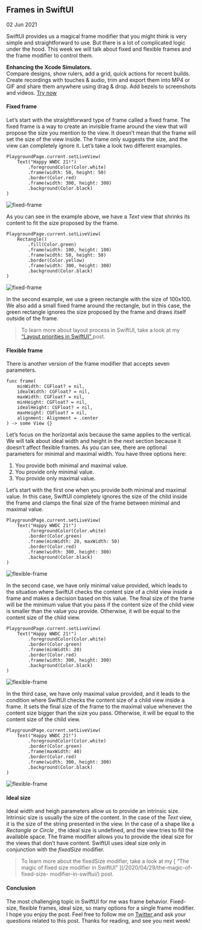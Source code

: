 ##  Frames in SwiftUI

02 Jun 2021

SwiftUI provides us a magical frame modifier that you might think is very
simple and straightforward to use. But there is a lot of complicated logic
under the hood. This week we will talk about fixed and flexible frames and the
frame modifier to control them.

**Enhancing the Xcode Simulators.**  
Compare designs, show rulers, add a grid, quick actions for recent builds.
Create recordings with touches & audio, trim and export them into MP4 or GIF
and share them anywhere using drag & drop. Add bezels to screenshots and
videos. [ Try now ](https://gumroad.com/a/931293139/ftvbh)

####  Fixed frame

Let’s start with the straightforward type of frame called a fixed frame. The
fixed frame is a way to create an invisible frame around the view that will
propose the size you mention to the view. It doesn’t mean that the frame will
set the size of the view inside. The frame only suggests the size, and the
view can completely ignore it. Let’s take a look two different examples.

    
    
    PlaygroundPage.current.setLiveView(
        Text("Happy WWDC 21!")
            .foregroundColor(Color.white)
            .frame(width: 50, height: 50)
            .border(Color.red)
            .frame(width: 300, height: 300)
            .background(Color.black)
    )
    

![fixed-frame](/public/fixed-frame2.png)

As you can see in the example above, we have a _Text_ view that shrinks its
content to fit the size proposed by the frame.

    
    
    PlaygroundPage.current.setLiveView(
        Rectangle()
            .fill(Color.green)
            .frame(width: 100, height: 100)
            .frame(width: 50, height: 50)
            .border(Color.yellow)
            .frame(width: 300, height: 300)
            .background(Color.black)
    )
    

![fixed-frame](/public/fixed-frame1.png)

In the second example, we use a green rectangle with the size of 100x100. We
also add a small fixed frame around the rectangle, but in this case, the green
rectangle ignores the size proposed by the frame and draws itself outside of
the frame.

> To learn more about layout process in SwiftUI, take a look at my [ “Layout
> priorities in SwiftUI” ](/2020/04/15/layout-priorities-in-swiftui/) post.

####  Flexible frame

There is another version of the frame modifier that accepts seven parameters.

    
    
    func frame(
        minWidth: CGFloat? = nil,
        idealWidth: CGFloat? = nil,
        maxWidth: CGFloat? = nil,
        minHeight: CGFloat? = nil,
        idealHeight: CGFloat? = nil,
        maxHeight: CGFloat? = nil,
        alignment: Alignment = .center
    ) -> some View {}
    

Let’s focus on the horizontal axis because the same applies to the vertical.
We will talk about ideal width and height in the next section because it
doesn’t affect flexible frames. As you can see, there are optional parameters
for minimal and maximal width. You have three options here:

  1. You provide both minimal and maximal value. 
  2. You provide only minimal value. 
  3. You provide only maximal value. 

Let’s start with the first one when you provide both minimal and maximal
value. In this case, SwiftUI completely ignores the size of the child inside
the frame and clamps the final size of the frame between minimal and maximal
value.

    
    
    PlaygroundPage.current.setLiveView(
        Text("Happy WWDC 21!")
            .foregroundColor(Color.white)
            .border(Color.green)
            .frame(minWidth: 20, maxWidth: 50)
            .border(Color.red)
            .frame(width: 300, height: 300)
            .background(Color.black)
    )
    

![flexible-frame](/public/flexible-frame1.png)

In the second case, we have only minimal value provided, which leads to the
situation where SwiftUI checks the content size of a child view inside a frame
and makes a decision based on this value. The final size of the frame will be
the minimum value that you pass if the content size of the child view is
smaller than the value you provide. Otherwise, it will be equal to the content
size of the child view.

    
    
    PlaygroundPage.current.setLiveView(
        Text("Happy WWDC 21!")
            .foregroundColor(Color.white)
            .border(Color.green)
            .frame(minWidth: 20)
            .border(Color.red)
            .frame(width: 300, height: 300)
            .background(Color.black)
    )
    

![flexible-frame](/public/flexible-frame2.png)

In the third case, we have only maximal value provided, and it leads to the
condition where SwiftUI checks the content size of a child view inside a
frame. It sets the final size of the frame to the maximal value whenever the
content size bigger than the size you pass. Otherwise, it will be equal to the
content size of the child view.

    
    
    PlaygroundPage.current.setLiveView(
        Text("Happy WWDC 21!")
            .foregroundColor(Color.white)
            .border(Color.green)
            .frame(maxWidth: 40)
            .border(Color.red)
            .frame(width: 300, height: 300)
            .background(Color.black)
    )
    

![flexible-frame](/public/flexible-frame3.png)

####  Ideal size

Ideal width and heigh parameters allow us to provide an intrinsic size.
Intrinsic size is usually the size of the content. In the case of the _Text_
view, it is the size of the string presented in the view. In the case of a
shape like a _Rectangle_ or _Circle_ , the ideal size is undefined, and the
view tries to fill the available space. The frame modifier allows you to
provide the ideal size for the views that don’t have content. SwiftUI uses
ideal size only in conjunction with the _fixedSize_ modifier.

> To learn more about the fixedSize modifier, take a look at my [ “The magic
> of fixed size modifier in SwiftUI” ](/2020/04/29/the-magic-of-fixed-size-
> modifier-in-swiftui/) post.

####  Conclusion

The most challenging topic in SwiftUI for me was frame behavior. Fixed-size,
flexible frames, ideal size, so many options for a single frame modifier. I
hope you enjoy the post. Feel free to follow me on [ Twitter
](https://twitter.com/mecid) and ask your questions related to this post.
Thanks for reading, and see you next week!


